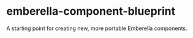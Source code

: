 emberella-component-blueprint
=============================

A starting point for creating new, more portable Emberella components.
